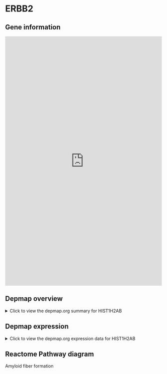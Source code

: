 <h1>ERBB2</h1>

<h2>Gene information</h2>
<iframe src="https://depmap.org/portal/gene/HIST1H2AB?tab=about" style="border:none;width:100%;height:800px"></iframe>

<h2>Depmap overview</h2>
<details>
  <summary>Click to view the depmap.org summary for HIST1H2AB</summary>
  <iframe src="https://depmap.org/portal/gene/HIST1H2AB?tab=overview" style="border:none;width:100%;height:800px"></iframe>
</details>

<h2>Depmap expression</h2>
<details>
  <summary>Click to view the depmap.org expression data for HIST1H2AB</summary>
  <iframe src="https://depmap.org/portal/gene/HIST1H2AB?tab=characterization" style="border:none;width:100%;height:800px"></iframe>
</details>



<h2>Reactome Pathway diagram</h2>
Amyloid fiber formation
<div id="diagramHolder"></div>

<script>
    //Creating the Reactome Diagram widget
    //Take into account a proxy needs to be set up in your server side pointing to www.reactome.org
    function onReactomeDiagramReady(){  //This function is automatically called when the widget code is ready to be used
        var diagram = Reactome.Diagram.create({
            "placeHolder" : "diagramHolder",
            "width" : 900,
            "height" : 500
        });

        //Initialising it to the "Hemostasis" pathway
        diagram.loadDiagram("R-HSA-977225");

        //Adding different listeners

        diagram.onDiagramLoaded(function (loaded) {
            console.info("Loaded ", loaded);
            diagram.flagItems("BAD");
	    diagram.flagItems("Q92934");
            if (loaded == "R-HSA-977225") diagram.selectItem("R-HSA-977225");
        });

     }
</script>




